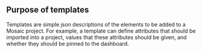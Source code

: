 ## Purpose of templates
Templates are simple json descriptions of the elements to be added to a Mosaic project.
For example, a template can define attributes that should be imported into a project,
values that these attributes should be given, and whether they should be pinned to the
dashboard.

